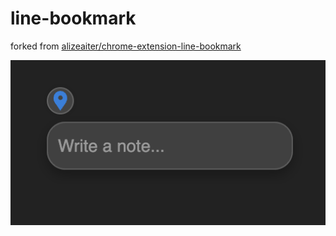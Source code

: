 # line-bookmark

forked from [alizeaiter/chrome-extension-line-bookmark](https://github.com/alizeaiter/chrome-extension-line-bookmark?tab=readme-ov-file)

![Pin](image.png)

